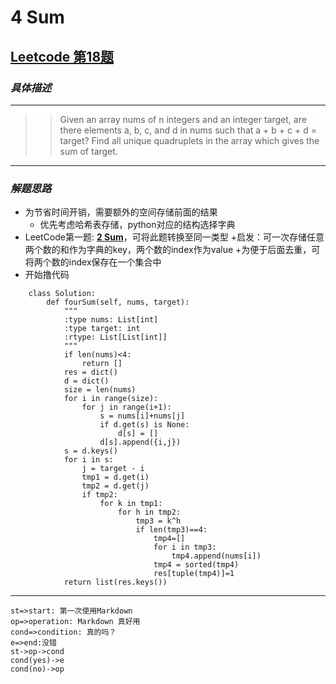 # **4 Sum**
## [Leetcode 第18题](https://leetcode.com/problems/4sum/description/)
### *具体描述*
--------
>>Given an array nums of n integers and an integer target, are there elements a, b, c, and d in nums such that a + b + c + d = target? Find all unique quadruplets in the array which gives the sum of target.

--------------
### *解题思路*
+ 为节省时间开销，需要额外的空间存储前面的结果
   + 优先考虑哈希表存储，python对应的结构选择字典
+ LeetCode第一题: [**2 Sum**](https://leetcode.com/problems/two-sum/description/)，可将此题转换至同一类型
   +启发：可一次存储任意两个数的和作为字典的key，两个数的index作为value
   +为便于后面去重，可将两个数的index保存在一个集合中
+ 开始撸代码
```
	class Solution:
	    def fourSum(self, nums, target):
	        """
	        :type nums: List[int]
	        :type target: int
	        :rtype: List[List[int]]
	        """
	        if len(nums)<4:
	            return []
	        res = dict()
	        d = dict()
	        size = len(nums)
	        for i in range(size):
	            for j in range(i+1):
	                s = nums[i]+nums[j]
	                if d.get(s) is None:
	                    d[s] = []
	                d[s].append({i,j})
	        s = d.keys()
	        for i in s:
	            j = target - i
	            tmp1 = d.get(i)
	            tmp2 = d.get(j)
	            if tmp2:
	                for k in tmp1:
	                    for h in tmp2:
	                        tmp3 = k^h
	                        if len(tmp3)==4:
	                            tmp4=[]
	                            for i in tmp3:
	                                tmp4.append(nums[i])
	                            tmp4 = sorted(tmp4)
	                            res[tuple(tmp4)]=1
	        return list(res.keys())              
```
-----------
```flow
st=>start: 第一次使用Markdown
op=>operation: Markdown 真好用
cond=>condition: 真的吗？
e=>end:没错
st->op->cond
cond(yes)->e
cond(no)->op
```

